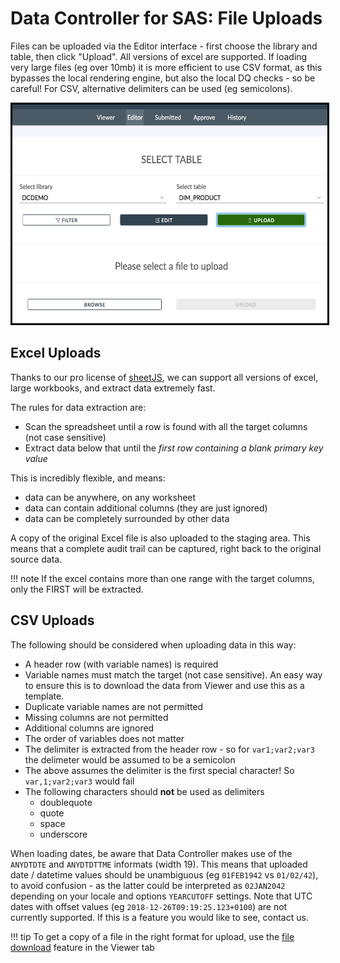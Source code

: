 # Data Controller for SAS: File Uploads

Files can be uploaded via the Editor interface - first choose the library and table, then click "Upload".  All versions of excel are supported.  If loading very large files (eg over 10mb) it is more efficient to use CSV format, as this bypasses the local rendering engine, but also the local DQ checks - so be careful!  For CSV, alternative delimiters can be used (eg semicolons).

<img src="/img/dcu-files1.png" height="350" style="border:3px solid black" >

## Excel Uploads

Thanks to our pro license of [sheetJS](https://sheetjs.com/), we can support all versions of excel, large workbooks, and extract data extremely fast.

The rules for data extraction are:

* Scan the spreadsheet until a row is found with all the target columns (not case sensitive)
* Extract data below that until the *first row containing a blank primary key value*

This is incredibly flexible, and means:

* data can be anywhere, on any worksheet
* data can contain additional columns (they are just ignored)
* data can be completely surrounded by other data

A copy of the original Excel file is also uploaded to the staging area.  This means that a complete audit trail can be captured, right back to the original source data.

!!! note
    If the excel contains more than one range with the target columns, only the FIRST will be extracted.

## CSV Uploads

The following should be considered when uploading data in this way:

 - A header row (with variable names) is required
 - Variable names must match the target (not case sensitive).  An easy way to ensure this is to download the data from Viewer and use this as a template.
 - Duplicate variable names are not permitted
 - Missing columns are not permitted
 - Additional columns are ignored
 - The order of variables does not matter
 - The delimiter is extracted from the header row - so for `var1;var2;var3` the delimeter would be assumed to be a semicolon
 - The above assumes the delimiter is the first special character! So `var,1;var2;var3` would fail
 - The following characters should **not** be used as delimiters
    - doublequote
    - quote
    - space
    - underscore

When loading dates, be aware that Data Controller makes use of the `ANYDTDTE` and `ANYDTDTTME` informats (width 19).
This means that uploaded date / datetime values should be unambiguous (eg `01FEB1942` vs `01/02/42`), to avoid confusion - as the latter could be interpreted as `02JAN2042` depending on your locale and options `YEARCUTOFF` settings.  Note that UTC dates with offset values (eg `2018-12-26T09:19:25.123+0100`) are not currently supported.  If this is a feature you would like to see, contact us.

!!! tip
    To get a copy of a file in the right format for upload, use the [file download](/dc-userguide/#usage) feature in the Viewer tab


